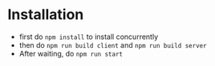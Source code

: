 # Installation
- first do `npm install` to install concurrently
- then do `npm run build client` and `npm run build server`
- After waiting, do `npm run start`
